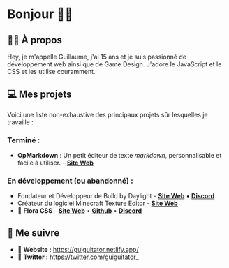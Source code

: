 # Bonjour 👋🏽

## 🧑🏽 À propos

Hey, je m'appelle Guillaume, j'ai 15 ans et je suis passionné de développement web ainsi que de Game Design. J'adore le JavaScript et le CSS et les utilise couramment.

## 💻 Mes projets

Voici une liste non-exhaustive des principaux projets sûr lesquelles je travaille :

### Terminé :

- **OpMarkdown** : Un petit éditeur de texte *markdown*, personnalisable et facile à utiliser. - [**Site Web**](https://opmarkdown.netlify.app/)

### En développement (ou abandonné) :

- Fondateur et Développeur de Build by Daylight - [**Site Web**](https://discord.com/invite/PKYajxd) • [**Discord**](https://discord.com/invite/PKYajxd)
- Créateur du logiciel Minecraft Texture Editor - [**Site Web**](https://guiguitator.netlify.app/)
- 🌺 **Flora CSS** - [**Site Web**](https://floracss.netlify.app/) • [**Github**](https://github.com/guiguitator/Flora_CSS) • [**Discord**](#) 


## 🚀 Me suivre

- 🦂 **Website :** https://guiguitator.netlify.app/
- 🐥 **Twitter :** https://twitter.com/guiguitator_
